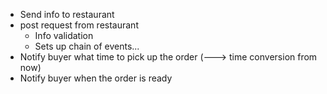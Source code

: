 * Send info to restaurant
* post request from restaurant
  * Info validation
  * Sets up chain of events...
* Notify buyer what time to pick up the order (---> time conversion from now)
* Notify buyer when the order is ready